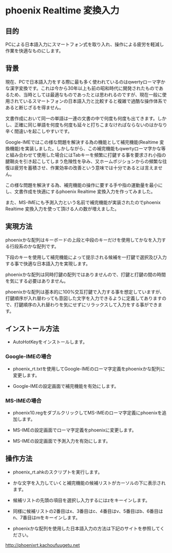 # phoenix Realtime 変換入力
## 目的
PCによる日本語入力にスマートフォン式を取り入れ、操作による疲労を軽減し作業を快適なものにします。

## 背景
現在、PCで日本語入力をする際に最も多く使われているのはqwertyローマ字かな漢字変換です。これは今から30年以上も前の昭和時代に開発されたものであるため、当時としては最適なものであったとは思われるのですが、現在一般に使用されているスマートフォンの日本語入力と比較すると複雑で過酷な操作体系であると断じざるを得ません。

文書作成において同一の単語は一連の文書の中で何度も何度も出てきます。しかし、正確に同じ単語を何度も何度も延々と打ちこまなければならないのはかなり辛く間違いを起こしやすいです。

Google-IMEではこの様な問題を解決する為の機能として補完機能(Realtime 変換機能)を実装しました。しかしながら、この補完機能もqwertyローマ字かな等と組み合わせて使用した場合にはTabキーを頻繁に打鍵する事を要求され小指の腱鞘炎を引き起こしてしまう危険性を孕み、又ホームポジションからの頻繁な往復は疲労を蓄積させ、作業効率の改善という意味では十分であるとは言えません。

この様な問題を解決する為、補完機能の操作に要する手や指の運動量を最小にし、文書作成を快適にするphoenix Realtime 変換入力を作ってみました。

また、MS-IMEにも予測入力という名前で補完機能が実装されたのでphoenix Realtime 変換入力を使って頂ける人の数が増えました。

## 実現方法
phoenixかな配列はキーボードの上段と中段のキーだけを使用してかなを入力する行段系のかな配列です。

下段のキーを使用して補完機能によって提示される候補を一打鍵で選択及び入力する事で快適な日本語入力を実現します。

phoenixかな配列は同時打鍵の配列ではありませんので、打鍵と打鍵の間の時間を気にする必要はありません。

phoenixかな配列は基本的に100%交互打鍵で入力する事を想定していますが、打鍵順序が入れ替わっても意図した文字を入力できるように定義してありますので、打鍵順序の入れ替わりを気にせずにリラックスして入力をする事ができます。


## インストール方法
- AutoHotKeyをインストールします。

### Google-IMEの場合
- phoenix_rt.txtを使用してGoogle-IMEのローマ字定義をphoenixかな配列に変更します。

- Google-IMEの設定画面で補完機能を有効にします。

### MS-IMEの場合
- phoenix10.regをダブルクリックしてMS-IMEのローマ字定義にphoenixを追加します。

- MS-IMEの設定画面でローマ字定義をphoenixに変更します。

- MS-IMEの設定画面で予測入力を有効にします。

## 操作方法

- phoenix_rt.ahkのスクリプトを実行します。

- かな文字を入力していくと補完機能の候補リストがカーソルの下に表示されます。

- 候補リストの先頭の項目を選択し入力するにはzをキーインします。

- 同様に候補リストの2番目はx、3番目はc、4番目はv、5番目はb、6番目はn、7番目はmをキーインします。

- phoenixかな配列を使用した日本語入力の方法は下記のサイトを参照してください。

http://phoenixrt.kachoufuugetu.net


